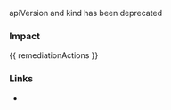 
apiVersion and kind has been deprecated

### Impact
<!-- Add Impact here -->

<!-- DO NOT CHANGE -->
{{ remediationActions }}

### Links
- 


